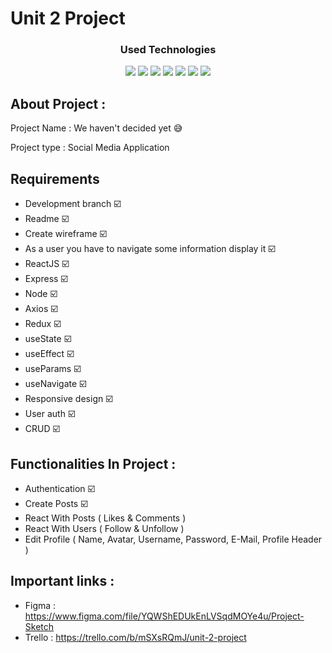 # Unit 2 Project
### <p align="center">Used Technologies</p>
<div align="center">
  
[![](https://img.shields.io/badge/-NodeJS-33373F?logo=node.js&style=flat)](https://nodejs.org/en/) [![](https://img.shields.io/badge/-ReactJS-33373F?logo=react&style=flat)](https://reactjs.org/) [![](https://img.shields.io/badge/-ExpressJS-33373F?logo=express&style=flat)](https://expressjs.com/) [![](https://img.shields.io/badge/-MongoDB-33373F?logo=mongodb&style=flat)](https://www.mongodb.com/) [![](https://img.shields.io/badge/-Bootstrap-33373F?logo=bootstrap&style=flat)](https://getbootstrap.com/) [![](https://img.shields.io/badge/-Trello-33373F?logo=trello&style=flat)](https://trello.com) [![](https://img.shields.io/badge/-Figma-33373F?logo=figma&style=flat)](https://www.figma.com/)
</div>

## About Project :
Project Name : We haven't decided yet 😅

Project type : Social Media Application

## Requirements

- Development branch ☑️
- Readme ☑️
- Create wireframe ☑️
- As a user you have to navigate some information display it ☑️
- ReactJS ☑️
- Express ☑️
- Node ☑️
- Axios ☑️
- Redux ☑️
- useState ☑️
- useEffect ☑️
- useParams ☑️
- useNavigate ☑️
- Responsive design ☑️
- User auth ☑️
- CRUD ☑️

## Functionalities In Project :
* Authentication ☑️
* Create Posts ☑️
* React With Posts ( Likes & Comments )
* React With Users ( Follow & Unfollow )
* Edit Profile ( Name, Avatar, Username, Password, E-Mail, Profile Header )

## Important links :
* Figma : https://www.figma.com/file/YQWShEDUkEnLVSqdMOYe4u/Project-Sketch
* Trello : https://trello.com/b/mSXsRQmJ/unit-2-project
